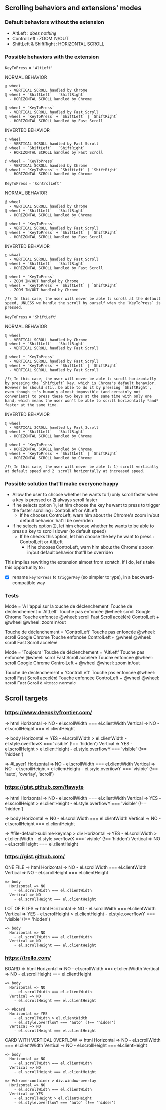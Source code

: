 ## Scrolling behaviors and extensions' modes

### Default behaviors without the extension

- AltLeft : *does nothing*
- ControlLeft : ZOOM IN/OUT
- ShiftLeft & ShiftRight : HORIZONTAL SCROLL


### Possible behaviors with the extension

`KeyToPress` = `'AltLeft'`

  NORMAL BEHAVIOR

    @ wheel
      - VERTICAL SCROLL handled by Chrome
    @ wheel + `ShiftLeft` | `ShiftRight`
      - HORIZONTAL SCROLL handled by Chrome

    @ wheel + `KeyToPress`
      - VERTICAL SCROLL handled by Fast Scroll
    @ wheel + `KeyToPress` + `ShiftLeft` | `ShiftRight`
      - HORIZONTAL SCROLL handled by Fast Scroll

  INVERTED BEHAVIOR

    @ wheel
      - VERTICAL SCROLL handled by Fast Scroll
    @ wheel + `ShiftLeft` | `ShiftRight`
      - HORIZONTAL SCROLL handled by Fast Scroll

    @ wheel + `KeyToPress`
      - VERTICAL SCROLL handled by Chrome
    @ wheel + `KeyToPress` + `ShiftLeft` | `ShiftRight`
      - HORIZONTAL SCROLL handled by Chrome


`KeyToPress` = `'ControlLeft'`

  NORMAL BEHAVIOR

    @ wheel
      - VERTICAL SCROLL handled by Chrome
    @ wheel + `ShiftLeft` | `ShiftRight`
      - HORIZONTAL SCROLL handled by Chrome

    @ wheel + `KeyToPress`
      - VERTICAL SCROLL handled by Fast Scroll
    @ wheel + `KeyToPress` + `ShiftLeft` | `ShiftRight`
      - HORIZONTAL SCROLL handled by Fast Scroll

  INVERTED BEHAVIOR

    @ wheel
      - VERTICAL SCROLL handled by Fast Scroll
    @ wheel + `ShiftLeft` | `ShiftRight`
      - HORIZONTAL SCROLL handled by Fast Scroll

    @ wheel + `KeyToPress`
      - ZOOM IN/OUT handled by Chrome
    @ wheel + `KeyToPress` + `ShiftLeft` | `ShiftRight`
      - ZOOM IN/OUT handled by Chrome

    /!\ In this case, the user will never be able to scroll at the default speed, UNLESS we handle the scroll by ourself when the `KeyToPress` is pressed.


`KeyToPress` = `'ShiftLeft'`

  NORMAL BEHAVIOR

    @ wheel
      - VERTICAL SCROLL handled by Chrome
    @ wheel + `ShiftLeft` | `ShiftRight`
      - VERTICAL SCROLL handled by Fast Scroll

    @ wheel + `KeyToPress`
      - VERTICAL SCROLL handled by Fast Scroll
    @ wheel + `KeyToPress` + `ShiftLeft` | `ShiftRight`
      - VERTICAL SCROLL handled by Fast Scroll

    /!\ In this case, the user will never be able to scroll horizontally by pressing the `ShiftLeft` key, which is Chrome's default behavior. However he should still be able to do it by pressing `ShiftRight`, even though it's humanly almost impossible (and certainly not convenient) to press these two keys at the same time with only one hand, which means the user won't be able to scroll horizontally *and* faster at the same time.

  INVERTED BEHAVIOR

    @ wheel
      - VERTICAL SCROLL handled by Fast Scroll
    @ wheel + `ShiftLeft` | `ShiftRight`
      - HORIZONTAL SCROLL handled by Chrome

    @ wheel + `KeyToPress`
      - HORIZONTAL SCROLL handled by Chrome
    @ wheel + `KeyToPress` + `ShiftLeft` | `ShiftRight`
      - HORIZONTAL SCROLL handled by Chrome

    /!\ In this case, the user will never be able to 1) scroll vertically at default speed and 2) scroll horizontally at increased speed.


### Possible solution that'll make everyone happy

- Allow the user to choose whether he wants to 1) only scroll faster when a key is pressed or 2) always scroll faster
- If he selects option 1), let him choose the key he want to press to trigger the faster scrolling : ControlLeft or AltLeft
  - If he chooses ControLeft, warn him about the Chrome's zoom in/out default behavior that'll be overriden
- If he selects option 2), let him choose whether he wants to be able to press a key to scroll slower (to default speed)
  - If he checks this option, let him choose the key he want to press : ControlLeft or AltLeft
    - If he chooses ControLeft, warn him about the Chrome's zoom in/out default behavior that'll be overriden

This implies rewriting the extension almost from scratch. If I do, let's take this opportunity to :
- [x] rename `keyToPress` to `triggerKey` (so simpler to type), in a backward-compatible way


### Tests

Mode = 'A l'appui sur la touche de déclenchement'
  Touche de déclenchement = 'AltLeft'
    Touche pas enfoncée
      @wheel: scroll Google Chrome
    Touche enfoncée
      @wheel: scroll Fast Scroll accéléré
    ControlLeft + @wheel
      @wheel: zoom in/out

  Touche de déclenchement = 'ControlLeft'
    Touche pas enfoncée
      @wheel: scroll Google Chrome
    Touche enfoncée
    ControlLeft + @wheel
      @wheel: scroll Fast Scroll accéléré

Mode = 'Toujours'
  Touche de déclenchement = 'AltLeft'
    Touche pas enfoncée
      @wheel: scroll Fast Scroll accéléré
    Touche enfoncée
      @wheel: scroll Google Chrome
    ControlLeft + @wheel
      @wheel: zoom in/out

  Touche de déclenchement = 'ControlLeft'
    Touche pas enfoncée
      @wheel: scroll Fast Scroll accéléré
    Touche enfoncée
    ControlLeft + @wheel
      @wheel: scroll Fast Scroll à vitesse normale


## Scroll targets

### https://www.deepskyfrontier.com/

  => html
    Horizontal => NO
      - el.scrollWidth === el.clientWidth
    Vertical => NO
      - el.scrollHeight === el.clientHeight

  => body
    Horizontal => YES
      - el.scrollWidth > el.clientWidth
      - el.style.overflowX === 'visible' (!== 'hidden')
    Vertical => YES
      - el.scrollHeight > el.clientHeight
      - el.style.overflowY === 'visible' (!== 'hidden')

  => #Layer1
    Horizontal => NO
      - el.scrollWidth === el.clientWidth
    Vertical => NO
      - el.scrollHeight > el.clientHeight
      - el.style.overflowY === 'visible' (!== 'auto', 'overlay', 'scroll')

### https://gist.github.com/flawyte

  => html
    Horizontal => NO
      - el.scrollWidth === el.clientWidth
    Vertical => YES
      - el.scrollHeight > el.clientHeight
      - el.style.overflowY === 'visible' (!== 'hidden')

  => body
    Horizontal => NO
      - el.scrollWidth === el.clientWidth
    Vertical => NO
      - el.scrollHeight === el.clientHeight

  => #file-default-sublime-keymap > div
    Horizontal => YES
      - el.scrollWidth > el.clientWidth
      - el.style.overflowX === 'visible' (!== 'hidden')
    Vertical => NO
      - el.scrollHeight === el.clientHeight

### https://gist.github.com/

  ONE FILE
    => html
      Horizontal => NO
        - el.scrollWidth === el.clientWidth
      Vertical => NO
        - el.scrollHeight === el.clientHeight

    => body
      Horizontal => NO
        - el.scrollWidth === el.clientWidth
      Vertical => NO
        - el.scrollHeight === el.clientHeight

  LOT OF FILES
    => html
      Horizontal => NO
        - el.scrollWidth === el.clientWidth
      Vertical => YES
        - el.scrollHeight > el.clientHeight
        - el.style.overflowY === 'visible' (!== 'hidden')

    => body
      Horizontal => NO
        - el.scrollWidth === el.clientWidth
      Vertical => NO
        - el.scrollHeight === el.clientHeight

### https://trello.com/

  BOARD
    => html
      Horizontal => NO
        - el.scrollWidth === el.clientWidth
      Vertical => NO
        - el.scrollHeight === el.clientHeight

    => body
      Horizontal => NO
        - el.scrollWidth === el.clientWidth
      Vertical => NO
        - el.scrollHeight === el.clientHeight

    => #board
      Horizontal => YES
        - el.scrollWidth > el.clientWidth
        - el.style.overflowY === 'auto' (!== 'hidden')
      Vertical => NO
        - el.scrollHeight === el.clientHeight

  CARD WITH VERTICAL OVERFLOW
    => html
      Horizontal => NO
        - el.scrollWidth === el.clientWidth
      Vertical => NO
        - el.scrollHeight === el.clientHeight

    => body
      Horizontal => NO
        - el.scrollWidth === el.clientWidth
      Vertical => NO
        - el.scrollHeight === el.clientHeight

    => #chrome-container > div.window-overlay
      Horizontal => NO
        - el.scrollWidth === el.clientWidth
      Vertical => YES
        - el.scrollHeight > el.clientHeight
        - el.style.overflowY === 'auto' (!== 'hidden')

